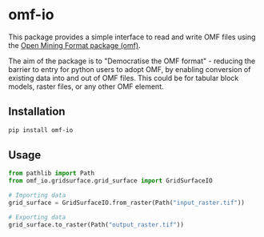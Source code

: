 # omf-io

This package provides a simple interface to read and write OMF files using the [Open Mining Format package (omf)](https://omf.readthedocs.io/en/latest/).

The aim of the package is to "Democratise the OMF format" - reducing the barrier to entry for python users to adopt OMF,
by enabling conversion of existing data into and out of OMF files. This could be for tabular block models, raster files, or any other OMF element.

## Installation

```bash
pip install omf-io
```

## Usage

```python
from pathlib import Path
from omf_io.gridsurface.grid_surface import GridSurfaceIO

# Importing data
grid_surface = GridSurfaceIO.from_raster(Path("input_raster.tif"))

# Exporting data
grid_surface.to_raster(Path("output_raster.tif"))
```
